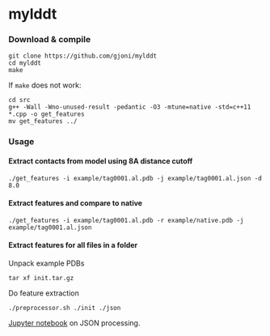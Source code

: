 # mylddt

### Download & compile
```
git clone https://github.com/gjoni/mylddt
cd mylddt
make
```

If ```make``` does not work:
```
cd src
g++ -Wall -Wno-unused-result -pedantic -O3 -mtune=native -std=c++11 *.cpp -o get_features
mv get_features ../
```

### Usage

#### Extract contacts from model using 8A distance cutoff
```
./get_features -i example/tag0001.al.pdb -j example/tag0001.al.json -d 8.0
```

#### Extract features and compare to native
```
./get_features -i example/tag0001.al.pdb -r example/native.pdb -j example/tag0001.al.json
```

#### Extract features for all files in a folder
Unpack example PDBs
```
tar xf init.tar.gz
```

Do feature extraction
```
./preprocessor.sh ./init ./json
```

[Jupyter notebook](https://nbviewer.jupyter.org/github/gjoni/mylddt/blob/master/data_processing.ipynb) on JSON processing.
